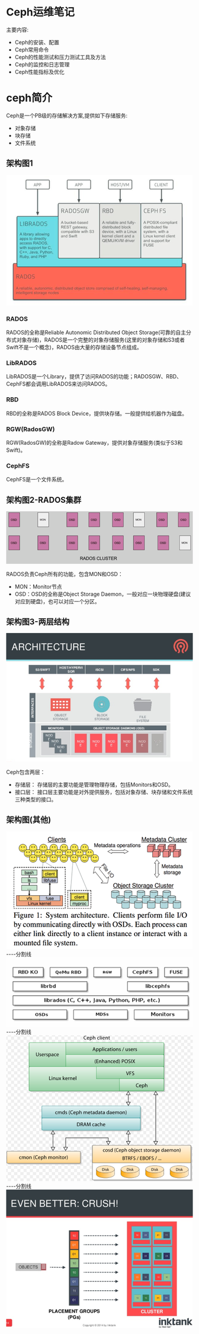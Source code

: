 # Ceph运维笔记
主要内容:

* Ceph的安装、配置
* Ceph常用命令
* Ceph的性能测试和压力测试工具及方法
* Ceph的监控和日志管理
* Ceph性能指标及优化


# ceph简介
Ceph是一个PB级的存储解决方案,提供如下存储服务:

* 对象存储
* 块存储
* 文件系统


## 架构图1
![ceph-01](resources/pic/arch/ceph-arch-01.png)

### RADOS
RADOS的全称是Reliable Autonomic Distributed Object Storage(可靠的自主分布式对象存储)，RADOS是一个完整的对象存储服务(这里的对象存储和S3或者Swift不是一个概念)，RADOS由大量的存储设备节点组成。  


### LibRADOS
LibRADOS是一个Library，提供了访问RADOS的功能；RADOSGW、RBD、CephFS都会调用LibRADOS来访问RADOS。

### RBD
RBD的全称是RADOS Block Device，提供块存储。一般提供给机器作为磁盘。

### RGW(RadosGW)
RGW(RadosGW)的全称是Radow Gateway，提供对象存储服务(类似于S3和Swift)。

### CephFS
CephFS是一个文件系统。


## 架构图2-RADOS集群
![ceph-02](resources/pic/arch/ceph-arch-02.png)

RADOS负责Ceph所有的功能，包含MON和OSD：

* MON：Monitor节点
* OSD：OSD的全称是Object Storage Daemon，一般对应一块物理硬盘(建议对应到硬盘)，也可以对应一个分区。

## 架构图3-两层结构
![ceph-03](resources/pic/arch/ceph-arch-03.png)  

Ceph包含两层：

* 存储层： 存储层的主要功能是管理物理存储，包括Monitors和OSD。
* 接口层： 接口层主要功能是对外提供服务，包括对象存储、块存储和文件系统三种类型的接口。


## 架构图(其他)
![ceph-04](resources/pic/arch/ceph-arch-04.png)  
----分割线
![ceph-05](resources/pic/arch/ceph-arch-05.png)  
----分割线
![ceph-06](resources/pic/arch/ceph-arch-06.png)  
----分割线
![ceph-07](resources/pic/arch/ceph-arch-07.png)  







